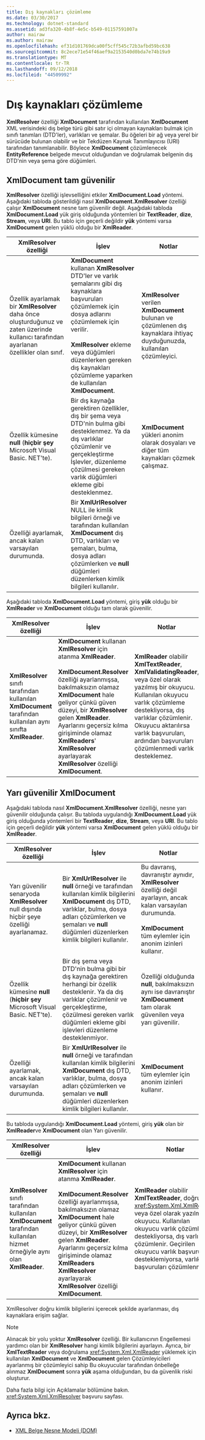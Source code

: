 ```yaml
---
title: Dış kaynakları çözümleme
ms.date: 03/30/2017
ms.technology: dotnet-standard
ms.assetid: ad3fa320-4b8f-4e5c-b549-01157591007a
author: mairaw
ms.author: mairaw
ms.openlocfilehash: ef31d101769dca00f5cff545c72b3afbd59bc638
ms.sourcegitcommit: 8c2ece71e54f46aef9a2153540d0bda7e74b19a9
ms.translationtype: MT
ms.contentlocale: tr-TR
ms.lasthandoff: 09/12/2018
ms.locfileid: "44509992"
---
```

# <a name="resolving-external-resources"></a>Dış kaynakları çözümleme
**XmlResolver** özelliği **XmlDocument** tarafından kullanılan **XmlDocument** XML verisindeki dış belge türü gibi satır içi olmayan kaynakları bulmak için sınıfı tanımları (DTD'ler), varlıkları ve şemalar. Bu öğeleri bir ağ veya yerel bir sürücüde bulunan olabilir ve bir Tekdüzen Kaynak Tanımlayıcısı (URI) tarafından tanımlanabilir. Böylece **XmlDocument** çözümlenecek **EntityReference** belgede mevcut olduğundan ve doğrulamak belgenin dış DTD'nin veya şema göre düğümleri.  
  
## <a name="fully-trusted-xmldocument"></a>XmlDocument tam güvenilir  
 **XmlResolver** özelliği işlevselliğini etkiler **XmlDocument.Load** yöntemi. Aşağıdaki tabloda gösterildiği nasıl **XmlDocument.XmlResolver** özelliği çalışır **XmlDocument** nesne tam güvenilir değil. Aşağıdaki tabloda **XmlDocument.Load** yük giriş olduğunda yöntemleri bir **TextReader**, **dize**, **Stream**, veya  **URI**. Bu tablo için geçerli değildir **yük** yöntemi varsa **XmlDocument** gelen yüklü olduğu bir **XmlReader**.  
  
|XmlResolver özelliği|İşlev|Notlar|  
|--------------------------|--------------|-----------|  
|Özellik ayarlamak bir **XmlResolver** daha önce oluşturduğunuz ve zaten üzerinde kullanıcı tarafından ayarlanan özellikler olan sınıf.|**XmlDocument** kullanan **XmlResolver** DTD'ler ve varlık şemalarını gibi dış kaynaklara başvuruları çözümlemek için dosya adlarını çözümlemek için verilir.<br /><br /> **XmlResolver** ekleme veya düğümleri düzenlerken gereken dış kaynakları çözümleme yaparken de kullanılan **XmlDocument**.|**XmlResolver** verilen **XmlDocument** bulunan ve çözümlenen dış kaynaklara ihtiyaç duyduğunuzda, kullanılan çözümleyici.|  
|Özellik kümesine **null** (**hiçbir şey** Microsoft Visual Basic. NET'te).|Bir dış kaynağa gerektiren özellikler, dış bir şema veya DTD'nin bulma gibi desteklenmez. Ya da dış varlıklar çözümlenir ve gerçekleştirme İşlevler, düzenleme çözülmesi gereken varlık düğümleri ekleme gibi desteklenmez.|**XmlDocument** yükleri anonim olarak dosyaları ve diğer tüm kaynakları çözmek çalışmaz.|  
|Özelliği ayarlamak, ancak kalan varsayılan durumunda.|Bir **XmlUrlResolver** NULL ile kimlik bilgileri örneği ve tarafından kullanılan **XmlDocument** dış DTD, varlıkları ve şemaları, bulma, dosya adları çözümlerken ve **null** düğümleri düzenlerken kimlik bilgileri kullanılır.||  
  
 Aşağıdaki tabloda **XmlDocument.Load** yöntemi, giriş **yük** olduğu bir **XmlReader** ve **XmlDocument** olduğu tam olarak güvenilir.  
  
|XmlResolver özelliği|İşlev|Notlar|  
|--------------------------|--------------|-----------|  
|**XmlResolver** sınıfı tarafından kullanılan **XmlDocument** tarafından kullanılan aynı sınıfta **XmlReader**.|**XmlDocument** kullanan **XmlResolver** için atanma **XmlReader**.<br /><br /> **XmlDocument.Resolver** özelliği ayarlanmışsa, bakılmaksızın olamaz **XmlDocument** hale geliyor çünkü güven düzeyi, bir **XmlResolver** gelen  **XmlReader**. Ayarlarını geçersiz kılma girişiminde olamaz **XmlReaders**' **XmlResolver** ayarlayarak **XmlResolver** özelliği **XmlDocument**.|**XmlReader** olabilir **XmlTextReader**, **XmlValidatingReader**, veya özel olarak yazılmış bir okuyucu. Kullanılan okuyucu varlık çözümleme destekliyorsa, dış varlıklar çözümlenir. Okuyucu aktarılırsa varlık başvuruları, ardından başvuruları çözümlenmedi varlık desteklemez.|  
  
## <a name="semi-trusted-xmldocument"></a>Yarı güvenilir XmlDocument  
 Aşağıdaki tabloda nasıl **XmlDocument.XmlResolver** özelliği, nesne yarı güvenilir olduğunda çalışır. Bu tabloda uygulandığı **XmlDocument.Load** yük giriş olduğunda yöntemleri bir **TextReader**, **dize**, **Stream**, veya  **URI**. Bu tablo için geçerli değildir **yük** yöntemi varsa **XmlDocument** gelen yüklü olduğu bir **XmlReader**.  
  
|XmlResolver özelliği|İşlev|Notlar|  
|--------------------------|--------------|-----------|  
|Yarı güvenilir senaryoda **XmlResolver** null dışında hiçbir şeye özelliği ayarlanamaz.|Bir **XmlUrlResolver** ile **null** örneği ve tarafından kullanılan kimlik bilgilerini **XmlDocument** dış DTD, varlıklar, bulma, dosya adları çözümlerken ve şemaları ve **null** düğümleri düzenlerken kimlik bilgileri kullanılır.|Bu davranış, davranıştır aynıdır, **XmlResolver** özelliği değil ayarlayın, ancak kalan varsayılan durumunda.<br /><br /> **XmlDocument** tüm eylemler için anonim izinleri kullanır.|  
|Özellik kümesine **null** (**hiçbir şey** Microsoft Visual Basic. NET'te).|Bir dış şema veya DTD'nin bulma gibi bir dış kaynağa gerektiren herhangi bir özellik desteklenir. Ya da dış varlıklar çözümlenir ve gerçekleştirme, çözülmesi gereken varlık düğümleri ekleme gibi işlevleri düzenleme desteklenmiyor.|Özelliği olduğunda **null**, bakılmaksızın aynı ise davranıştır **XmlDocument** tam olarak güvenilen veya yarı güvenilir.|  
|Özelliği ayarlamak, ancak kalan varsayılan durumunda.|Bir **XmlUrlResolver** ile **null** örneği ve tarafından kullanılan kimlik bilgilerini **XmlDocument** dış DTD, varlıklar, bulma, dosya adları çözümlerken ve şemaları ve **null** düğümleri düzenlerken kimlik bilgileri kullanılır.|**XmlDocument** tüm eylemler için anonim izinleri kullanır.|  
  
 Bu tabloda uygulandığı **XmlDocument.Load** yöntemi, giriş **yük** olan bir **XmlReader**ve **XmlDocument** olan Yarı güvenilir.  
  
|XmlResolver özelliği|İşlev|Notlar|  
|--------------------------|--------------|-----------|  
|**XmlResolver** sınıfı tarafından kullanılan **XmlDocument** tarafından kullanılan hizmet örneğiyle aynı olan **XmlReader**.|**XmlDocument** kullanan **XmlResolver** için atanma **XmlReader**.<br /><br /> **XmlDocument.Resolver** özelliği ayarlanmışsa, bakılmaksızın olamaz **XmlDocument** hale geliyor çünkü güven düzeyi, bir **XmlResolver** gelen  **XmlReader**. Ayarlarını geçersiz kılma girişiminde olamaz **XmlReaders** **XmlResolver** ayarlayarak **XmlResolver** özelliği **XmlDocument**.|**XmlReader** olabilir **XmlTextReader**, doğrulama <xref:System.Xml.XmlReader>, veya özel olarak yazılmış bir okuyucu. Kullanılan okuyucu varlık çözümleme destekliyorsa, dış varlıklar çözümlenir. Geçirilen okuyucu varlık başvuruları desteklemiyorsa, varlık başvuruları çözümlenmiyor.|  
  
 XmlResolver doğru kimlik bilgilerini içerecek şekilde ayarlanması, dış kaynaklara erişim sağlar.  
  
> [!NOTE]
>  Alınacak bir yolu yoktur **XmlResolver** özelliği. Bir kullanıcının Engellemesi yardımcı olan bir **XmlResolver** hangi kimlik bilgilerini ayarlayın. Ayrıca, bir **XmlTextReader** veya doğrulama <xref:System.Xml.XmlReader> yüklemek için kullanılan **XmlDocument** ve **XmlDocument** gelen Çözümleyicileri ayarlanmış bir çözümleyici sahip Bu okuyucular tarafından önbelleğe alınmaz **XmlDocument** sonra **yük** aşama olduğundan, bu da güvenlik riski oluşturur.  
  
 Daha fazla bilgi için Açıklamalar bölümüne bakın. <xref:System.Xml.XmlResolver> başvuru sayfası.  
  
## <a name="see-also"></a>Ayrıca bkz.

- [XML Belge Nesne Modeli (DOM)](../../../../docs/standard/data/xml/xml-document-object-model-dom.md)
